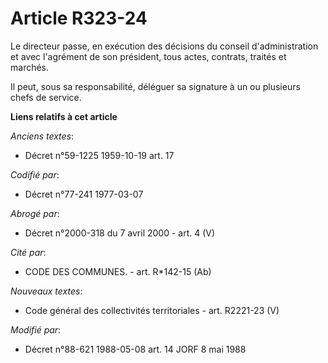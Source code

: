 # Article R323-24

Le directeur passe, en exécution des décisions du conseil d'administration et avec l'agrément de son président, tous actes,
contrats, traités et marchés.

Il peut, sous sa responsabilité, déléguer sa signature à un ou plusieurs chefs de service.

**Liens relatifs à cet article**

_Anciens textes_:

  - Décret n°59-1225 1959-10-19 art. 17

_Codifié par_:

  - Décret n°77-241 1977-03-07

_Abrogé par_:

  - Décret n°2000-318 du 7 avril 2000 - art. 4 (V)

_Cité par_:

  - CODE DES COMMUNES. - art. R*142-15 (Ab)

_Nouveaux textes_:

  - Code général des collectivités territoriales - art. R2221-23 (V)

_Modifié par_:

  - Décret n°88-621 1988-05-08 art. 14 JORF 8 mai 1988

